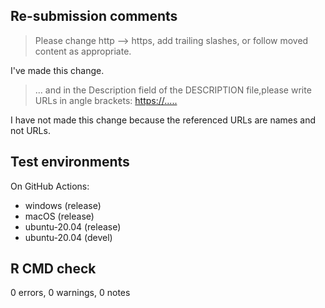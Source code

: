 ## Re-submission comments

> Please change http --> https, add trailing slashes, or follow moved content as appropriate.

I've made this change.

> ... and in the Description field of the DESCRIPTION file,please write URLs in angle brackets: <https://.....>

I have not made this change because the referenced URLs are names and not URLs.

## Test environments

On GitHub Actions:

- windows (release)
- macOS (release)
- ubuntu-20.04 (release)
- ubuntu-20.04 (devel)

## R CMD check

0 errors, 0 warnings, 0 notes
